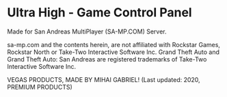 # Ultra High - Game Control Panel
Made for San Andreas MultiPlayer (SA-MP.COM) Server.

sa-mp.com and the contents herein, are not affiliated with Rockstar Games, Rockstar North or Take-Two Interactive Software Inc.
Grand Theft Auto and Grand Theft Auto: San Andreas are registered trademarks of Take-Two Interactive Software Inc.

VEGAS PRODUCTS, MADE BY MIHAI GABRIEL! (Last updated: 2020, PREMIUM PRODUCTS)
